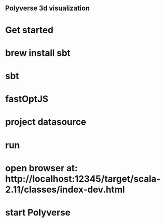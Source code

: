 Polyverse 3d visualization
--------------------------

Get started
===========

# brew install sbt   
# sbt
# fastOptJS
# project datasource
# run
# open browser at: http://localhost:12345/target/scala-2.11/classes/index-dev.html
# start Polyverse 



